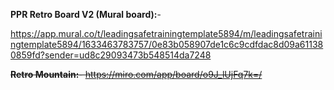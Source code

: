 
**PPR Retro Board V2 (Mural board):**-

https://app.mural.co/t/leadingsafetrainingtemplate5894/m/leadingsafetrainingtemplate5894/1633463783757/0e83b058907de1c6c9cdfdac8d09a611380859fd?sender=ud8c29093473b548514da7248


~~**Retro Mountain:**- https://miro.com/app/board/o9J_lUjFq7k=/~~
